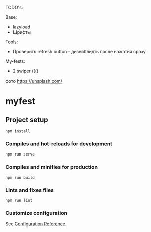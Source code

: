 TODO's:

Base:
* lazyload
* Шрифты

Tools:
* Проверить refresh button - дизейблидть после нажатия сразу

My-fests: 
* 2 swiper ((((



фото https://unsplash.com/



# myfest

## Project setup
```
npm install
```

### Compiles and hot-reloads for development
```
npm run serve
```

### Compiles and minifies for production
```
npm run build
```

### Lints and fixes files
```
npm run lint
```

### Customize configuration
See [Configuration Reference](https://cli.vuejs.org/config/).